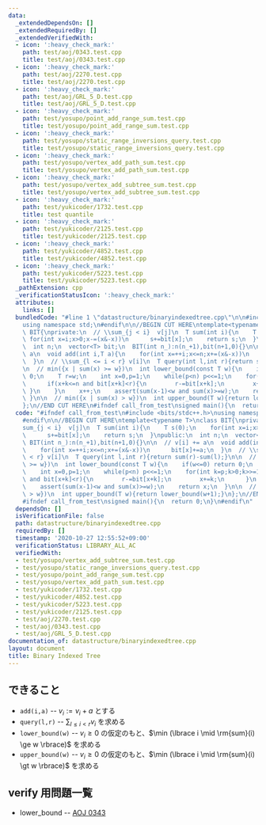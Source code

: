 ```yaml
---
data:
  _extendedDependsOn: []
  _extendedRequiredBy: []
  _extendedVerifiedWith:
  - icon: ':heavy_check_mark:'
    path: test/aoj/0343.test.cpp
    title: test/aoj/0343.test.cpp
  - icon: ':heavy_check_mark:'
    path: test/aoj/2270.test.cpp
    title: test/aoj/2270.test.cpp
  - icon: ':heavy_check_mark:'
    path: test/aoj/GRL_5_D.test.cpp
    title: test/aoj/GRL_5_D.test.cpp
  - icon: ':heavy_check_mark:'
    path: test/yosupo/point_add_range_sum.test.cpp
    title: test/yosupo/point_add_range_sum.test.cpp
  - icon: ':heavy_check_mark:'
    path: test/yosupo/static_range_inversions_query.test.cpp
    title: test/yosupo/static_range_inversions_query.test.cpp
  - icon: ':heavy_check_mark:'
    path: test/yosupo/vertex_add_path_sum.test.cpp
    title: test/yosupo/vertex_add_path_sum.test.cpp
  - icon: ':heavy_check_mark:'
    path: test/yosupo/vertex_add_subtree_sum.test.cpp
    title: test/yosupo/vertex_add_subtree_sum.test.cpp
  - icon: ':heavy_check_mark:'
    path: test/yukicoder/1732.test.cpp
    title: test quantile
  - icon: ':heavy_check_mark:'
    path: test/yukicoder/2125.test.cpp
    title: test/yukicoder/2125.test.cpp
  - icon: ':heavy_check_mark:'
    path: test/yukicoder/4852.test.cpp
    title: test/yukicoder/4852.test.cpp
  - icon: ':heavy_check_mark:'
    path: test/yukicoder/5223.test.cpp
    title: test/yukicoder/5223.test.cpp
  _pathExtension: cpp
  _verificationStatusIcon: ':heavy_check_mark:'
  attributes:
    links: []
  bundledCode: "#line 1 \"datastructure/binaryindexedtree.cpp\"\n\n#include <bits/stdc++.h>\n\
    using namespace std;\n#endif\n\n//BEGIN CUT HERE\ntemplate<typename T>\nclass\
    \ BIT{\nprivate:\n  // \\sum_{j < i}  v[j]\n  T sum(int i){\n    T s(0);\n   \
    \ for(int x=i;x>0;x-=(x&-x))\n      s+=bit[x];\n    return s;\n  }\npublic:\n\
    \  int n;\n  vector<T> bit;\n  BIT(int n_):n(n_+1),bit(n+1,0){}\n\n  // v[i] +=\
    \ a\n  void add(int i,T a){\n    for(int x=++i;x<=n;x+=(x&-x))\n      bit[x]+=a;\n\
    \  }\n  // \\sum_{l <= i < r} v[i]\n  T query(int l,int r){return sum(r)-sum(l);}\n\
    \n  // min({x | sum(x) >= w})\n  int lower_bound(const T w){\n    if(w<=0) return\
    \ 0;\n    T r=w;\n    int x=0,p=1;\n    while(p<n) p<<=1;\n    for(int k=p;k>0;k>>=1){\n\
    \      if(x+k<=n and bit[x+k]<r){\n        r-=bit[x+k];\n        x+=k;\n     \
    \ }\n    }\n    x++;\n    assert(sum(x-1)<w and sum(x)>=w);\n    return x;\n \
    \ }\n\n  // min({x | sum(x) > w})\n  int upper_bound(T w){return lower_bound(w+1);}\n\
    };\n//END CUT HERE\n#ifndef call_from_test\nsigned main(){\n  return 0;\n}\n#endif\n"
  code: "#ifndef call_from_test\n#include <bits/stdc++.h>\nusing namespace std;\n\
    #endif\n\n//BEGIN CUT HERE\ntemplate<typename T>\nclass BIT{\nprivate:\n  // \\\
    sum_{j < i}  v[j]\n  T sum(int i){\n    T s(0);\n    for(int x=i;x>0;x-=(x&-x))\n\
    \      s+=bit[x];\n    return s;\n  }\npublic:\n  int n;\n  vector<T> bit;\n \
    \ BIT(int n_):n(n_+1),bit(n+1,0){}\n\n  // v[i] += a\n  void add(int i,T a){\n\
    \    for(int x=++i;x<=n;x+=(x&-x))\n      bit[x]+=a;\n  }\n  // \\sum_{l <= i\
    \ < r} v[i]\n  T query(int l,int r){return sum(r)-sum(l);}\n\n  // min({x | sum(x)\
    \ >= w})\n  int lower_bound(const T w){\n    if(w<=0) return 0;\n    T r=w;\n\
    \    int x=0,p=1;\n    while(p<n) p<<=1;\n    for(int k=p;k>0;k>>=1){\n      if(x+k<=n\
    \ and bit[x+k]<r){\n        r-=bit[x+k];\n        x+=k;\n      }\n    }\n    x++;\n\
    \    assert(sum(x-1)<w and sum(x)>=w);\n    return x;\n  }\n\n  // min({x | sum(x)\
    \ > w})\n  int upper_bound(T w){return lower_bound(w+1);}\n};\n//END CUT HERE\n\
    #ifndef call_from_test\nsigned main(){\n  return 0;\n}\n#endif\n"
  dependsOn: []
  isVerificationFile: false
  path: datastructure/binaryindexedtree.cpp
  requiredBy: []
  timestamp: '2020-10-27 12:55:52+09:00'
  verificationStatus: LIBRARY_ALL_AC
  verifiedWith:
  - test/yosupo/vertex_add_subtree_sum.test.cpp
  - test/yosupo/static_range_inversions_query.test.cpp
  - test/yosupo/point_add_range_sum.test.cpp
  - test/yosupo/vertex_add_path_sum.test.cpp
  - test/yukicoder/1732.test.cpp
  - test/yukicoder/4852.test.cpp
  - test/yukicoder/5223.test.cpp
  - test/yukicoder/2125.test.cpp
  - test/aoj/2270.test.cpp
  - test/aoj/0343.test.cpp
  - test/aoj/GRL_5_D.test.cpp
documentation_of: datastructure/binaryindexedtree.cpp
layout: document
title: Binary Indexed Tree
---
```


## できること
- `add(i,a)`
-- $v_i := v_i + a$ とする
- `query(l,r)`
-- $\sum_{l \leq i \lt r} v_i$ を求める
- `lower_bound(w)`
-- $v_i \geq 0$ の仮定のもと、$\min (\lbrace i \mid \rm{sum}(i) \ge w \rbrace)$ を求める
- `upper_bound(w)`
-- $v_i \geq 0$ の仮定のもと、$\min (\lbrace i \mid \rm{sum}(i) \gt w \rbrace)$ を求める

## verify 用問題一覧
- lower_bound
-- [AOJ 0343](http://judge.u-aizu.ac.jp/onlinejudge/description.jsp?id=0343)
